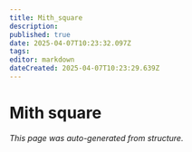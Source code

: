 ```yaml
---
title: Mith_square
description: 
published: true
date: 2025-04-07T10:23:32.097Z
tags: 
editor: markdown
dateCreated: 2025-04-07T10:23:29.639Z
---
```


# Mith square

*This page was auto-generated from structure.*